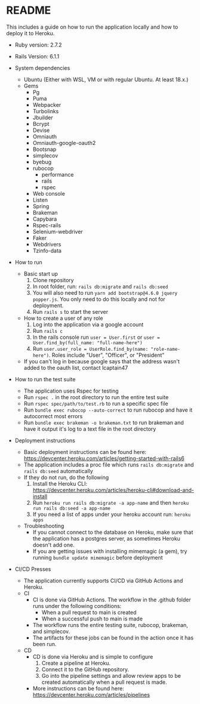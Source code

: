 # README
This includes a guide on how to run the application locally and how to deploy it to Heroku.

* Ruby version: 2.7.2
* Rails Version: 6.1.1

* System dependencies
  * Ubuntu (Either with WSL, VM or with regular Ubuntu. At least 18.x.)
  * Gems
    * Pg
    * Puma
    * Webpacker
    * Turbolinks
    * Jbuilder
    * Bcrypt
    * Devise
    * Omniauth
    * Omniauth-google-oauth2
    * Bootsnap
    * simplecov
    * byebug
    * rubocop
      * performance
      * rails
      * rspec
    * Web console
    * Listen
    * Spring
    * Brakeman
    * Capybara
    * Rspec-rails
    * Selenium-webdriver
    * Faker
    * Webdrivers
    * Tzinfo-data
* How to run
  * Basic start up 
    1. Clone repository
    2. In root folder, run: ```rails db:migrate``` and ```rails db:seed```
    4. You will also need to run ```yarn add bootstrap@4.6.0 jquery popper.js```. You only need to do this locally and not for deployment.
    3. Run ```rails s``` to start the server
  * How to create a user of any role
    1. Log into the application via a google account
    2. Run ```rails c```
    3. In the rails console run ```user = User.first``` or ```user = User.find_by(full_name: "full-name-here")```
    4. Run ```user.user_role = UserRole.find_by(name: "role-name-here")```. Roles include "User", "Officer", or "President"
  * If you can't log in because google says that the address wasn't added to the oauth list, contact lcaptain47

* How to run the test suite
  * The application uses Rspec for testing
  * Run ```rspec .``` in the root directory to run the entire test suite
  * Run ```rspec spec/path/to/test.rb``` to run a specific spec file
  * Run ```bundle exec rubocop --auto-correct``` to run rubocop and have it autocorrect most errors
  * Run ```bundle exec brakeman -o brakeman.txt``` to run brakeman and have it output it's log to a text file in the root directory

* Deployment instructions
  * Basic deployment instructions can be found here: https://devcenter.heroku.com/articles/getting-started-with-rails6
  * The application includes a proc file which runs ```rails db:migrate``` and ```rails db:seed``` automatically
  * If they do not run, do the following
    1. Install the Heroku CLI: https://devcenter.heroku.com/articles/heroku-cli#download-and-install
    2. Run ```heroku run rails db:migrate -a app-name``` and then ```heroku run rails db:seed -a app-name```
    3. If you need a list of apps under your heroku account run: ```heroku apps```
  * Troubleshooting
    * If you cannot connect to the database on Heroku, make sure that the application has a postgres server, as sometimes Heroku doesn't add one.
    * If you are getting issues with installing mimemagic (a gem), try running ```bundle update mimemagic``` before deployment 
* CI/CD Presses
  * The application currently supports CI/CD via GitHub Actions and Heroku. 
  * CI
    * CI is done via GitHub Actions. The workflow in the .github folder runs under the following conditions:
      * When a pull request to main is created
      * When a successful push to main is made
    * The workflow runs the entire testing suite, rubocop, brakeman, and simplecov. 
    * The artifacts for these jobs can be found in the action once it has been run.
  * CD
    * CD is done via Heroku and is simple to configure
      1. Create a pipeline at Heroku.
      2. Connect it to the GitHub repository.
      3. Go into the pipeline settings and allow review apps to be created automatically when a pull request is made.
    * More instructions can be found here: https://devcenter.heroku.com/articles/pipelines
    
